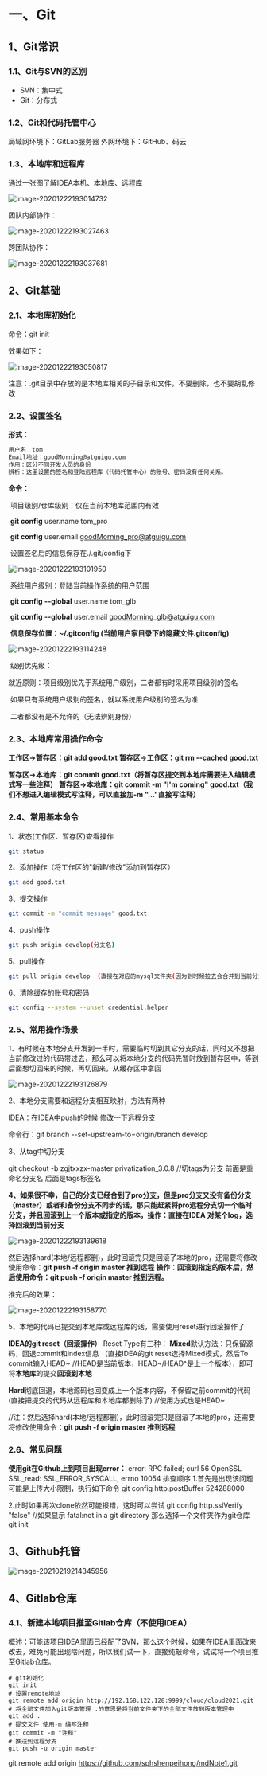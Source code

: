 # 一、Git

## 1、Git常识

### 1.1、Git与SVN的区别

- SVN：集中式
- Git：分布式



### 1.2、Git和代码托管中心

局域网环境下：GitLab服务器
外网环境下：GitHub、码云



### 1.3、本地库和远程库

通过一张图了解IDEA本机、本地库、远程库

![image-20201222193014732](https://cdn.jsdelivr.net/gh/sphshenpeihong/javaPic/img/20201222193015.png)





团队内部协作：

![image-20201222193027463](https://cdn.jsdelivr.net/gh/sphshenpeihong/javaPic/img/20201222193028.png)

跨团队协作：

![image-20201222193037681](https://cdn.jsdelivr.net/gh/sphshenpeihong/javaPic/img/20201222193038.png)



## 2、Git基础

### 2.1、本地库初始化

命令：git init

效果如下：

![image-20201222193050817](https://cdn.jsdelivr.net/gh/sphshenpeihong/javaPic/img/20201222193051.png)

注意：.git目录中存放的是本地库相关的子目录和文件，不要删除，也不要胡乱修改



### 2.2、设置签名

**形式**：

```txt
用户名：tom
Email地址：goodMorning@atguigu.com
作用：区分不同开发人员的身份
辨析：这里设置的签名和登陆远程库（代码托管中心）的账号、密码没有任何关系。
```

**命令：**

​	项目级别/仓库级别：仅在当前本地库范围内有效

​		**git config** user.name tom_pro

​		**git config** user.email [goodMorning_pro@atguigu.com](mailto:goodMorning_pro@atguigu.com)

​		设置签名后的信息保存在./.git/config下

![image-20201222193101950](https://cdn.jsdelivr.net/gh/sphshenpeihong/javaPic/img/20201222193102.png)

​	系统用户级别：登陆当前操作系统的用户范围

​		**git config** **--global** user.name tom_glb

​		**git config** **--global** user.email [goodMorning_glb@atguigu.com](mailto:goodMorning_glb@atguigu.com)

​		**信息保存位置：~/.gitconfig (当前用户家目录下的隐藏文件.gitconfig)**

![image-20201222193114248](https://cdn.jsdelivr.net/gh/sphshenpeihong/javaPic/img/20201222193115.png)

​	级别优先级：

​		就近原则：项目级别优先于系统用户级别，二者都有时采用项目级别的签名

​		如果只有系统用户级别的签名，就以系统用户级别的签名为准

​		二者都没有是不允许的（无法辨别身份）



### 2.3、本地库常用操作命令

**工作区->暂存区：git add good.txt**
**暂存区->工作区：git rm --cached good.txt**

**暂存区->本地库：git commit good.txt（将暂存区提交到本地库需要进入编辑模式写一些注释）**
**暂存区->本地库：git commit -m "I'm coming" good.txt（我们不想进入编辑模式写注释，可以直接加-m "..."直接写注释）**



### 2.4、常用基本命令

1、状态(工作区、暂存区)查看操作

```bash
git status
```

2、添加操作（将工作区的"新建/修改"添加到暂存区）

```bash
git add good.txt
```

3、提交操作

```bash
git commit -m "commit message" good.txt
```

4、push操作

```bash
git push origin develop(分支名)
```

5、pull操作

```bash
git pull origin develop  (直接在对应的mysql文件夹(因为到时候拉去会合并到当前分支)，包括分支也要对应 切换到develop分支， 然后直接打这句代码就可以拉去develop分支的代码)
```

6、清除缓存的账号和密码

```bash
git config --system --unset credential.helper
```



### 2.5、常用操作场景

1、有时候在本地分支开发到一半时，需要临时切到其它分支的话，同时又不想把当前修改过的代码带过去，那么可以将本地分支的代码先暂时放到暂存区中，等到后面想切回来的时候，再切回来，从缓存区中拿回

![image-20201222193126879](https://cdn.jsdelivr.net/gh/sphshenpeihong/javaPic/img/20201222193127.png)

2、本地分支需要和远程分支相互映射，方法有两种

IDEA：在IDEA中push的时候 修改一下远程分支

命令行：git branch --set-upstream-to=origin/branch develop



3、从tag中切分支

git checkout -b zgjtxxzx-master privatization_3.0.8  //切tags为分支  前面是重命名分支名 后面是tags标签名



**4、如果很不幸，自己的分支已经合到了pro分支，但是pro分支又没有备份分支（master）或者和备份分支不同步的话，那只能赶紧将pro远程分支切一个临时分支，并且回滚到上一个版本或指定的版本，操作：直接在IDEA 对某个log，选择回滚到当前分支**

![image-20201222193139618](https://cdn.jsdelivr.net/gh/sphshenpeihong/javaPic/img/20201222193140.png)

然后选择hard(本地/远程都删)，此时回滚完只是回滚了本地的pro，还需要将修改使用命令：**git push -f origin master 推到远程**
**操作：回滚到指定的版本后，然后使用命令：git push -f origin master  推到远程。**

推完后的效果：

![image-20201222193158770](https://cdn.jsdelivr.net/gh/sphshenpeihong/javaPic/img/20201222193159.png)





5、本地的代码已提交到本地库或远程库的话，需要使用reset进行回滚操作了

**IDEA的git reset（回滚操作）**
Reset Type有三种：
**Mixed**默认方法：只保留源码，回退commit和index信息  （直接IDEA的git reset选择Mixed模式，然后To commit输入HEAD~  //HEAD是当前版本，HEAD~/HEAD^是上一个版本），即可将**本地库**的提交**回滚到本地**

**Hard**彻底回退，本地源码也回变成上一个版本内容，不保留之前commit的代码 (直接把提交的代码从远程库和本地库都删除了)  //使用方式也是HEAD~

//注：然后选择hard(本地/远程都删)，此时回滚完只是回滚了本地的pro，还需要将修改使用命令：**git push -f origin master 推到远程**



### 2.6、常见问题

**使用git在Github上到项目出现error：**
error: RPC failed; curl 56 OpenSSL SSL_read: SSL_ERROR_SYSCALL, errno 10054
排查顺序
1.首先是出现该问题可能是上传大小限制，执行如下命令
git config http.postBuffer 524288000

2.此时如果再次clone依然可能报错，这时可以尝试
git config http.sslVerify "false"
//如果显示 fatal:not in a git directory
那么选择一个文件夹作为git仓库  git init



## 3、Github托管

![image-20210219214345956](https://cdn.jsdelivr.net/gh/sphshenpeihong/pic1/img/20210219214347.png)





## 4、Gitlab仓库

### 4.1、新建本地项目推至Gitlab仓库（不使用IDEA）

概述：可能该项目IDEA里面已经配了SVN，那么这个时候，如果在IDEA里面改来改去，难免可能出现啥问题，所以我们试一下，直接纯敲命令，试试将一个项目推至Gitlab仓库。

```shell
# git初始化
git init
# 设置remote地址
git remote add origin http://192.168.122.128:9999/cloud/cloud2021.git
# 将全部文件加入git版本管理 .的意思是将当前文件夹下的全部文件放到版本管理中
git add .
# 提交文件 使用-m 编写注释
git commit -m "注释"
# 推送到远程分支
git push -u origin master
```



git remote add origin https://github.com/sphshenpeihong/mdNote1.git









